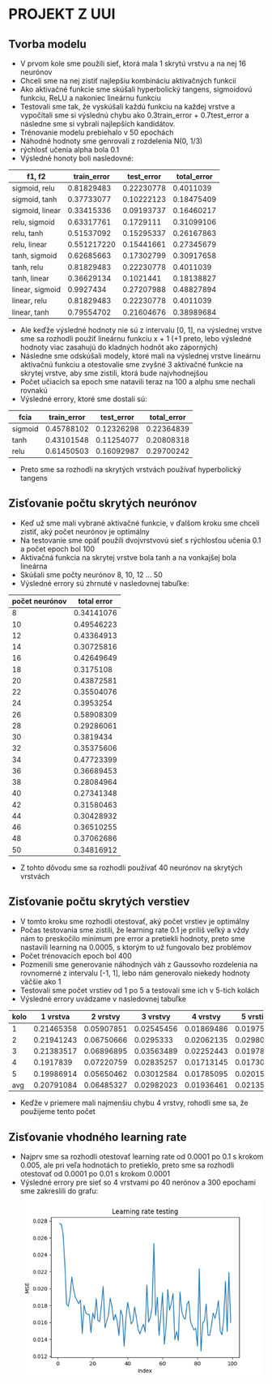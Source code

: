 PROJEKT Z UUI
=============

Tvorba modelu
--------------
* V prvom kole sme použili sieť, ktorá mala 1 skrytú vrstvu a na nej 16 neurónov
* Chceli sme na nej zistiť najlepšiu kombináciu aktivačných funkcií
* Ako aktivačné funkcie sme skúšali hyperbolický tangens, sigmoidovú funkciu, ReLU a nakoniec lineárnu funkciu
* Testovali sme tak, že vyskúšali každú funkciu na každej vrstve a vypočítali sme si výslednú chybu ako 0.3train_error + 0.7test_error a následne sme si vybrali najlepších kandidátov.
* Trénovanie modelu prebiehalo v 50 epochách
* Náhodné hodnoty sme genrovali z rozdelenia N(0, 1/3)
* rýchlosť učenia alpha bola 0.1
* Výsledné honoty boli nasledovné:

f1, f2         | train_error | test_error | total_error
---------------|-------------|------------|------------
sigmoid, relu  |0.81829483   |0.22230778  |0.4011039
sigmoid, tanh  |0.37733077   |0.10222123  |0.18475409
sigmoid, linear|0.33415336   |0.09193737  |0.16460217
relu, sigmoid  |0.63317761   |0.1729111   |0.31099106
relu, tanh     |0.51537092   |0.15295337  |0.26167863
relu, linear   |0.551217220  |0.15441661  |0.27345679
tanh, sigmoid  |0.62685663   |0.17302799  |0.30917658
tanh, relu     |0.81829483   |0.22230778  |0.4011039
tanh, linear   |0.36629134   |0.1021441   |0.18138827
linear, sigmoid|0.9927434    |0.27207988  |0.48827894
linear, relu   |0.81829483   |0.22230778  |0.4011039
linear, tanh   |0.79554702   |0.21604676  |0.38989684

* Ale keďže výsledné hodnoty nie sú z intervalu [0, 1], na výslednej vrstve sme sa rozhodli použiť
lineárnu funkciu x + 1 (+1 preto, lebo výsledné hodnoty viac zasahujú do kladných hodnôt ako záporných)
* Následne sme odskúšali modely, ktoré mali na výslednej vrstve lineárnu aktivačnú funkciu a otestovalie sme
zvyšné 3 aktivačné funkcie na skrytej vrstve, aby sme zistili, ktorá bude najvhodnejšou
* Počet učiacich sa epoch sme natavili teraz na 100 a alphu sme nechali rovnakú
* Výsledné errory, ktoré sme dostali sú:

fcia   | train_error | test_error | total_error
-------|-------------|------------|------------
sigmoid|0.45788102   |0.12326298  |0.22364839
tanh   |0.43101548   |0.11254077  |0.20808318
relu   |0.61450503   |0.16092987  |0.29700242

* Preto sme sa rozhodli na skrytých vrstvách používať hyperbolický tangens

Zisťovanie počtu skrytých neurónov
---------------
* Keď už sme mali vybrané aktivačné funkcie, v ďalšom kroku sme chceli zistiť, aký počet neurónov je optimálny
* Na testovanie sme opäť použili dvojvrstvovú sieť s rýchlosťou učenia 0.1 a počet epoch bol 100
* Aktivačná funkcia na skrytej vrstve bola tanh a na vonkajšej bola lineárna
* Skúšali sme počty neurónov 8, 10, 12 ... 50
* Výsledné errory sú zhrnuté v nasledovnej tabuľke:

počet neurónov | total error
---------------|------------
8              |0.34141076
10             |0.49546223
12             |0.43364913
14             |0.30725816
16             |0.42649649
18             |0.3175108
20             |0.43872581
22             |0.35504076
24             |0.3953254
26             |0.58908309
28             |0.29286061
30             |0.3819434
32             |0.35375606
34             |0.47723399
36             |0.36689453
38             |0.28084964
40             |0.27341348
42             |0.31580463
44             |0.30428932
46             |0.36510255
48             |0.37062686
50             |0.34816912

* Z tohto dôvodu sme sa rozhodli používať 40 neurónov na skrytých vrstvách

Zisťovanie počtu skrytých verstiev
----------------------
* V tomto kroku sme rozhodli otestovať, aký počet vrstiev je optimálny
* Počas testovania sme zistili, že learning rate 0.1 je príliš veľký a vždy nám to preskočilo minimum pre error a pretiekli hodnoty, preto sme nastavili learning na 0.0005, s ktorým to už fungovalo bez problémov
* Počet trénovacích epoch bol 400
* Pozmenili sme generovanie náhodných váh z Gaussovho rozdelenia na rovnomerné z intervalu [-1, 1], lebo nám generovalo niekedy hodnoty väčšie ako 1
* Testovali sme počet vrstiev od 1 po 5 a testovali sme ich v 5-tich kolách
* Výsledné errory uvádzame v nasledovnej tabuľke

kolo | 1 vrstva  | 2 vrstvy  | 3 vrstvy  | 4 vrstvy  | 5 vrstiev
-----|-----------|-----------|-----------|-----------|----------
1    | 0.21465358| 0.05907851| 0.02545456| 0.01869486| 0.01975219
2    | 0.21941243| 0.06750666| 0.0295333 | 0.02062135| 0.02980421
3    | 0.21383517| 0.06896895| 0.03563489| 0.02252443| 0.01978567
4    | 0.1917839 | 0.07220759| 0.02835257| 0.01713145| 0.01730435
5    | 0.19986914| 0.05650462| 0.03012584| 0.01785095| 0.0201516
avg  | 0.20791084| 0.06485327| 0.02982023| 0.01936461| 0.02135961

* Keďže v priemere mali najmenšiu chybu 4 vrstvy, rohodli sme sa, že použijeme tento počet

Zisťovanie vhodného learning rate
-----------------
* Najprv sme sa rozhodli otestovať learning rate od 0.0001 po 0.1 s krokom 0.005, ale pri veľa hodnotách to pretieklo, preto sme sa rozhodli otestovať od 0.0001 po 0.01 s krokom 0.0001
* Výsledné errory pre sieť so 4 vrstvami po 40 nerónov a 300 epochami sme zakreslili do grafu: 
![learning rate](alpha_test.png)